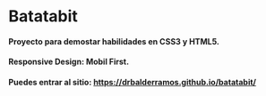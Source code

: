 # Batatabit
#### Proyecto para demostar habilidades en CSS3 y HTML5.
#### Responsive Design: Mobil First.
#### Puedes entrar al sitio: https://drbalderramos.github.io/batatabit/
